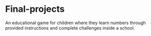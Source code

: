 # Final-projects
An educational game for children where they learn numbers through provided instructions and complete challenges inside a school.

